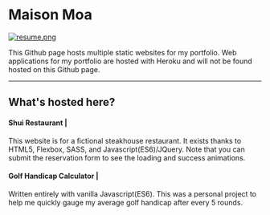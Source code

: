 # Maison Moa

[![resume.png](https://s18.postimg.org/w2c5djhrd/resume.png)](https://postimg.org/image/3pgnn2w11/)

This Github page hosts multiple static websites for my portfolio.
Web applications for my portfolio are hosted with Heroku and will not be found hosted on this Github page. 

---

## What's hosted here?

#### Shui Restaurant |
This website is for a fictional steakhouse restaurant. It exists thanks to HTML5, Flexbox, SASS, and Javascript(ES6)/JQuery. Note that you can submit the reservation form to see the loading and success animations. 

#### Golf Handicap Calculator |
Written entirely with vanilla Javascript(ES6). This was a personal project to help me quickly gauge my average golf handicap after every 5 rounds.

